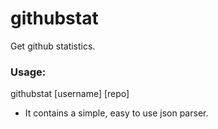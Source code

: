 # githubstat
Get github statistics.

### Usage:
githubstat [username] [repo]
- It contains a simple, easy to use json parser.
